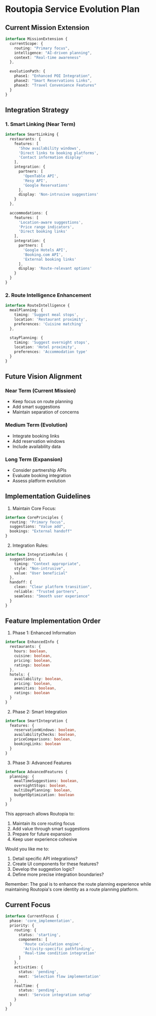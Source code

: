 # Routopia Service Evolution Plan

## Current Mission Extension
```typescript
interface MissionExtension {
  currentScope: {
    routing: "Primary focus",
    intelligence: "AI-driven planning",
    context: "Real-time awareness"
  },
  
  evolutionPath: {
    phase1: "Enhanced POI Integration",
    phase2: "Smart Reservations Links",
    phase3: "Travel Convenience Features"
  }
}
```

## Integration Strategy

### 1. Smart Linking (Near Term)
```typescript
interface SmartLinking {
  restaurants: {
    features: [
      'Show availability windows',
      'Direct links to booking platforms',
      'Contact information display'
    ],
    integration: {
      partners: [
        'OpenTable API',
        'Resy API',
        'Google Reservations'
      ],
      display: 'Non-intrusive suggestions'
    }
  },
  
  accommodations: {
    features: [
      'Location-aware suggestions',
      'Price range indicators',
      'Direct booking links'
    ],
    integration: {
      partners: [
        'Google Hotels API',
        'Booking.com API',
        'External booking links'
      ],
      display: 'Route-relevant options'
    }
  }
}
```

### 2. Route Intelligence Enhancement
```typescript
interface RouteIntelligence {
  mealPlanning: {
    timing: 'Suggest meal stops',
    location: 'Restaurant proximity',
    preferences: 'Cuisine matching'
  },
  
  stayPlanning: {
    timing: 'Suggest overnight stops',
    location: 'Hotel proximity',
    preferences: 'Accommodation type'
  }
}
```

## Future Vision Alignment

### Near Term (Current Mission)
- Keep focus on route planning
- Add smart suggestions
- Maintain separation of concerns

### Medium Term (Evolution)
- Integrate booking links
- Add reservation windows
- Include availability data

### Long Term (Expansion)
- Consider partnership APIs
- Evaluate booking integration
- Assess platform evolution

## Implementation Guidelines

1. Maintain Core Focus:
```typescript
interface CorePrinciples {
  routing: "Primary focus",
  suggestions: "Value add",
  bookings: "External handoff"
}
```

2. Integration Rules:
```typescript
interface IntegrationRules {
  suggestions: {
    timing: "Context appropriate",
    style: "Non-intrusive",
    value: "User beneficial"
  },
  handoff: {
    clean: "Clear platform transition",
    reliable: "Trusted partners",
    seamless: "Smooth user experience"
  }
}
```

## Feature Implementation Order

1. Phase 1: Enhanced Information
```typescript
interface EnhancedInfo {
  restaurants: {
    hours: boolean,
    cuisine: boolean,
    pricing: boolean,
    ratings: boolean
  },
  hotels: {
    availability: boolean,
    pricing: boolean,
    amenities: boolean,
    ratings: boolean
  }
}
```

2. Phase 2: Smart Integration
```typescript
interface SmartIntegration {
  features: {
    reservationWindows: boolean,
    availabilityChecks: boolean,
    priceComparisons: boolean,
    bookingLinks: boolean
  }
}
```

3. Phase 3: Advanced Features
```typescript
interface AdvancedFeatures {
  planning: {
    mealTimeSuggestions: boolean,
    overnightStops: boolean,
    multiDayPlanning: boolean,
    budgetOptimization: boolean
  }
}
```

This approach allows Routopia to:
1. Maintain its core routing focus
2. Add value through smart suggestions
3. Prepare for future expansion
4. Keep user experience cohesive

Would you like me to:
1. Detail specific API integrations?
2. Create UI components for these features?
3. Develop the suggestion logic?
4. Define more precise integration boundaries?

Remember: The goal is to enhance the route planning experience while maintaining Routopia's core identity as a route planning platform.

## Current Focus
```typescript
interface CurrentFocus {
  phase: 'core_implementation',
  priority: {
    routing: {
      status: 'starting',
      components: [
        'Route calculation engine',
        'Activity-specific pathfinding',
        'Real-time condition integration'
      ]
    },
    activities: {
      status: 'pending',
      next: 'Selection flow implementation'
    },
    realTime: {
      status: 'pending',
      next: 'Service integration setup'
    }
  }
}
```